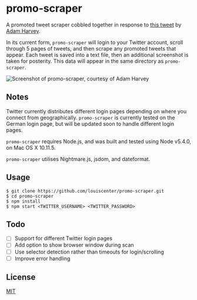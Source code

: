 # promo-scraper

A promoted tweet scraper cobbled together in response to [this tweet](https://twitter.com/adamhrv/status/757202073972801536) by [Adam Harvey](https://twitter.com/adamhrv).

In its current form, `promo-scraper` will login to your Twitter account, scroll through 5 pages of tweets, and then scrape any promoted tweets that appear. Each tweet is saved into a text file, then an additional screenshot is taken for posterity. This data will appear in the same directory as `promo-scraper`.

![Screenshot of promo-scraper, courtesy of Adam Harvey](https://pbs.twimg.com/media/CoOiQNnXEAAukbj.jpg)

## Notes
Twitter currently distributes different login pages depending on where you connect from geographically. `promo-scraper` is currently tested on the German login page, but will be updated soon to handle different login pages.

`promo-scraper` requires Node.js, and was built and tested using Node v5.4.0, on Mac OS X 10.11.5.

`promo-scraper` utilises Nightmare.js, jsdom, and dateformat.

## Usage

```
$ git clone https://github.com/louiscenter/promo-scraper.git
$ cd promo-scraper
$ npm install
$ npm start <TWITTER_USERNAME> <TWITTER_PASSWORD>
```

## Todo
- [ ] Support for different Twitter login pages
- [ ] Add option to show browser window during scan
- [ ] Use selector detection rather than timeouts for login/scrolling
- [ ] Improve error handling

## License
[MIT](https://tldrlegal.com/license/mit-license)
